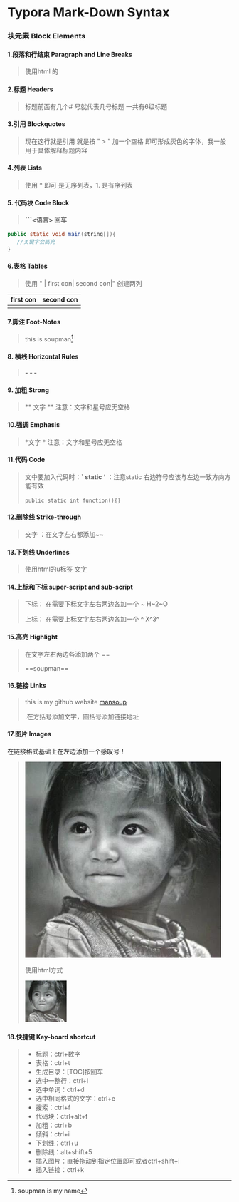 #  Typora Mark-Down Syntax

### 块元素 Block Elements

#### 1.段落和行结束 Paragraph and Line Breaks

> 使用html 的 </br>

#### 2.标题 Headers

> 标题前面有几个# 号就代表几号标题 一共有6级标题

#### 3.引用 Blockquotes

> 现在这行就是引用 就是按 "  >  " 加一个空格 即可形成灰色的字体，我一般用于具体解释标题内容

#### 4.列表 Lists

> 使用 * 即可 是无序列表，1. 是有序列表

#### 5. 代码块 Code Block

>  **```<语言> 回车**  

```java
public static void main(string[]){
   //关键字会高亮
}
```

#### 6.表格 Tables

>使用  " | first con| second con|" 创建两列

| first con | second con |
| :-------- | ---------- |
|           |            |

#### 7.脚注 Foot-Notes

> this is soupman[^1]

[^1]: soupman is my name

#### 8. 横线 Horizontal Rules

> **- - -**

#### 9. 加粗 Strong

> ** 文字 ** 注意：文字和星号应无空格

#### 10.强调 Emphasis

> *文字 * 注意：文字和星号应无空格

#### 11.代码 Code

> 文中要加入代码时：**` static ‘**  ：注意static 右边符号应该与左边一致方向方能有效
>
> `public static int function(){}`

#### 12.删除线 Strike-through

> ~~文字~~  ：在文字左右都添加~~

#### 13.下划线 Underlines

> 使用html的u标签    <u>文字</u>

#### 14.上标和下标 super-script and sub-script

> 下标： 在需要下标文字左右两边各加一个 ~        H~2~O
>
> 上标： 在需要上标文字左右两边各加一个 ^        X^3^

#### 15.高亮 Highlight

> 在文字左右两边各添加两个 ==
>
> ==soupman==

#### 16.链接 Links

> this is my github website [mansoup](https://github.com/mansoup)
>
> **[]()**  :在方括号添加文字，圆括号添加链接地址

#### 17.图片 Images

在链接格式基础上在左边添加一个感叹号！

>![my HeadPic](/images/HeadPic.jpg)
>
>使用html方式
>
><img src="/images/HeadPic.jpg" width="20%">



#### 18.快捷键 Key-board shortcut

> * 标题：ctrl+数字
> * 表格：ctrl+t
> * 生成目录：[TOC]按回车
> * 选中一整行：ctrl+l
> * 选中单词：ctrl+d
> * 选中相同格式的文字：ctrl+e
> * 搜索：ctrl+f
> * 代码块：ctrl+alt+f
> * 加粗：ctrl+b
> * 倾斜：ctrl+i
> * 下划线：ctrl+u
> * 删除线：alt+shift+5
> * 插入图片：直接拖动到指定位置即可或者ctrl+shift+i
> * 插入链接：ctrl+k
